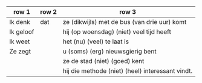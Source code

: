 | row 1     | row 2 | row 3                                            |
| --------- | ----- | ------------------------------------------------ |
| Ik denk   | dat   | ze (dikwijls) met de bus (van drie uur) komt     |
| Ik geloof |       | hij (op woensdag) (niet) veel tijd heeft         |
| Ik weet   |       | het (nu) (veel) te laat is                       |
| Ze zegt   |       | u (soms) (erg) nieuwsgierig bent                 |
|           |       | ze de stad (niet) (goed) kent                    |
|           |       | hij die methode (niet) (heel) interessant vindt. |
